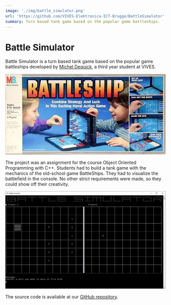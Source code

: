 ```yaml
---
image: './img/battle_simulator.png'
url: 'https://github.com/VIVES-Elektronica-ICT-Brugge/BattleSimulator'
summary: Turn based tank game based on the popular game battleships.
---
```



# Battle Simulator

Battle Simulator is a turn based tank game based on the popular game battleships developed by [Michel Dequick](https://github.com/MichelDequick), a third year student at VIVES.

![Old-school BattleShips](./img/battleships.jpg)

The project was an assignment for the course Object Oriented Programming with C++. Students had to build a tank game with the mechanics of the old-school game BattleShips. They had to visualize the battlefield in the console. No other strict requirements were made, so they could show off their creativity.

![Screenshot of BattleSimulator](./img/battle_simulator.png)

The source code is available at our [GitHub repository](https://github.com/VIVES-Elektronica-ICT-Brugge/BattleSimulator).